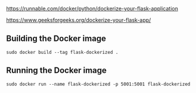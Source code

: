 <https://runnable.com/docker/python/dockerize-your-flask-application>

<https://www.geeksforgeeks.org/dockerize-your-flask-app/>

## Building the Docker image

	sudo docker build --tag flask-dockerized .

## Running the Docker image

	sudo docker run --name flask-dockerized -p 5001:5001 flask-dockerized